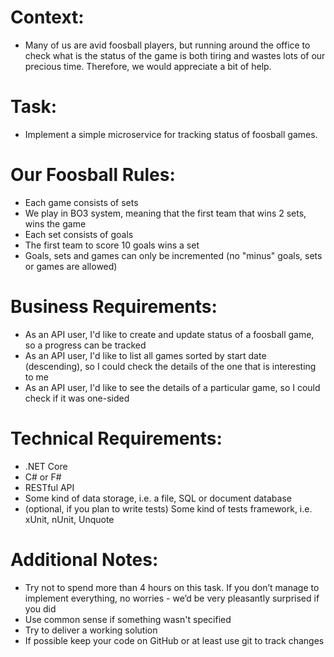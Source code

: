 # Context:
* Many of us are avid foosball players, but running around the office to check what is the status of the game is both tiring and wastes lots of our precious time. Therefore, we would appreciate a bit of help.

# Task:
* Implement a simple microservice for tracking status of foosball games.

# Our Foosball Rules:
* Each game consists of sets
* We play in BO3 system, meaning that the first team that wins 2 sets, wins the game
* Each set consists of goals
* The first team to score 10 goals wins a set
* Goals, sets and games can only be incremented (no "minus" goals, sets or games are allowed)

# Business Requirements:
* As an API user, I'd like to create and update status of a foosball game, so a progress can be tracked
* As an API user, I'd like to list all games sorted by start date (descending), so I could check the details of the one that is interesting to me
* As an API user, I'd like to see the details of a particular game, so I could check if it was one-sided

# Technical Requirements:
* .NET Core
* C# or F#
* RESTful API
* Some kind of data storage, i.e. a file, SQL or document database
* (optional, if you plan to write tests) Some kind of tests framework, i.e. xUnit, nUnit, Unquote

# Additional Notes:
* Try not to spend more than 4 hours on this task. If you don’t manage to implement everything, no worries - we’d be very pleasantly surprised if you did
* Use common sense if something wasn't specified
* Try to deliver a working solution
* If possible keep your code on GitHub or at least use git to track changes
